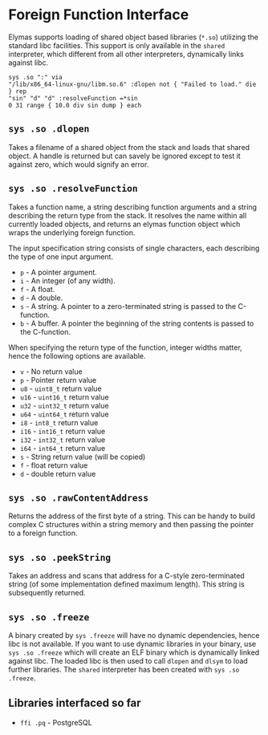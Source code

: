 Foreign Function Interface
==========================

Elymas supports loading of shared object based libraries (`*.so`) utilizing the standard libc facilities.
This support is only available in the `shared` interpreter, which different from all other interpreters,
dynamically links against libc.

    sys .so ":" via
    "/lib/x86_64-linux-gnu/libm.so.6" :dlopen not { "Failed to load." die } rep
    "sin" "d" "d" :resolveFunction =*sin
    0 31 range { 10.0 div sin dump } each


`sys .so .dlopen`
-----------------

Takes a filename of a shared object from the stack and loads that shared object. A handle is returned
but can savely be ignored except to test it against zero, which would signify an error.

`sys .so .resolveFunction`
--------------------------

Takes a function name, a string describing function arguments and a string describing the return type
from the stack. It resolves the name within all currently loaded objects, and returns an elymas function
object which wraps the underlying foreign function.

The input specification string consists of single characters, each describing the type of one input
argument.

* `p` - A pointer argument.
* `i` - An integer (of any width).
* `f` - A float.
* `d` - A double.
* `s` - A string. A pointer to a zero-terminated string is passed to the C-function.
* `b` - A buffer. A pointer the beginning of the string contents is passed to the C-function.

When specifying the return type of the function, integer widths matter, hence the following
options are available.

* `v` - No return value
* `p` - Pointer return value
* `u8` - `uint8_t` return value
* `u16` - `uint16_t` return value
* `u32` - `uint32_t` return value
* `u64` - `uint64_t` return value
* `i8` - `int8_t` return value
* `i16` - `int16_t` return value
* `i32` - `int32_t` return value
* `i64` - `int64_t` return value
* `s` - String return value (will be copied)
* `f` - float return value
* `d` - double return value


`sys .so .rawContentAddress`
----------------------------

Returns the address of the first byte of a string. This can be handy to build complex C structures
within a string memory and then passing the pointer to a foreign function.

`sys .so .peekString`
---------------------

Takes an address and scans that address for a C-style zero-terminated string
(of some implementation defined maximum length). This string is subsequently returned.

`sys .so .freeze`
-----------------

A binary created by `sys .freeze` will have no dynamic dependencies, hence libc is not available. If you
want to use dynamic libraries in your binary, use `sys .so .freeze` which will create an ELF binary which
is dynamically linked against libc. The loaded libc is then used to call `dlopen` and `dlsym` to load
further libraries. The `shared` interpreter has been created with `sys .so .freeze`.


Libraries interfaced so far
---------------------------

* `ffi .pq` - PostgreSQL
